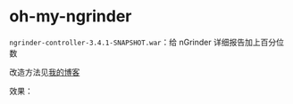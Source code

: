# oh-my-ngrinder

`ngrinder-controller-3.4.1-SNAPSHOT.war`：给 nGrinder 详细报告加上百分位数

改造方法见[我的博客](http://keithmo.me/post/2018/03/01/ngrinder-add-stats-in-report/)

效果：
[](http://keithmo.me/img/post/2018/02/28/ngrinder-report-cn.jpg)
[](http://keithmo.me/img/post/2018/02/28/ngrinder-report-en.jpg)
